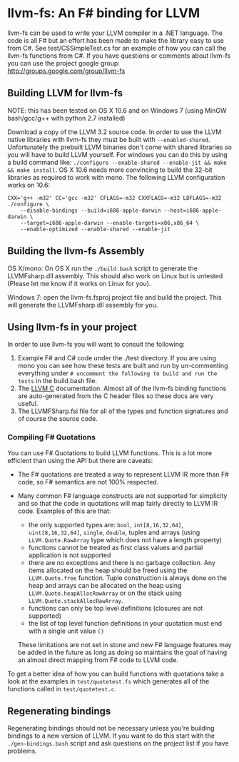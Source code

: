 # llvm-fs: An F# binding for LLVM

llvm-fs can be used to write your LLVM compiler in a .NET language. The code
is all F# but an effort has been made to make the library easy to use from
C#. See test/CSSimpleTest.cs for an example of how you can call the llvm-fs
functions from C#. If you have questions or comments about llvm-fs you can
use the project google group: http://groups.google.com/group/llvm-fs

## Building LLVM for llvm-fs

NOTE: this has been tested on OS X 10.6 and on Windows 7 (using MinGW
bash/gcc/g++ with python 2.7 installed)

Download a copy of the LLVM 3.2 source code. In order to use the LLVM native
libraries with llvm-fs they must be built with `--enabled-shared`.
Unfortunately the prebuilt LLVM binaries don't come with shared libraries so you
will have to build LLVM yourself. For windows you can do this by using a build
command like: `./configure --enable-shared --enable-jit && make && make install`.
OS X 10.6 needs more convincing to build the 32-bit libraries as required to
work with mono. The following LLVM configuration works on 10.6:

    CXX='g++ -m32' CC='gcc -m32' CFLAGS=-m32 CXXFLAGS=-m32 LDFLAGS=-m32 ./configure \
        --disable-bindings --build=i686-apple-darwin --host=i686-apple-darwin \
        --target=i686-apple-darwin --enable-targets=x86,x86_64 \
        --enable-optimized --enable-shared --enable-jit

## Building the llvm-fs Assembly

OS X/mono: On OS X run the `./build.bash` script to generate the LLVMFsharp.dll
assembly. This should also work on Linux but is untested (Please let me know if
it works on Linux for you).

Windows 7: open the llvm-fs.fsproj project file and build the project. This
will generate the LLVMFsharp.dll assembly for you.

## Using llvm-fs in your project

In order to use llvm-fs you will want to consult the following:

1. Example F# and C# code under the ./test directory. If you are using mono you
   can see how these tests are built and run by un-commenting everything under
   `# uncomment the following to build and run the tests` in the build.bash
   file.
2. The [LLVM C](http://llvm.org/doxygen/dir_ba5bdc16f452288d1429bb9e178a5965.html)
   documentation. Almost all of the llvm-fs binding functions are
   auto-generated from the C header files so these docs are very useful.
3. The LLVMFSharp.fsi file for all of the types and function signatures and
   of course the source code.

### Compiling F# Quotations

You can use F# Quotations to build LLVM functions. This is a lot more efficient
than using the API but there are caveats:

* The F# quotations are treated a way to represent LLVM IR more than F# code, so
  F# semantics are not 100% respected.
* Many common F# language constructs are not supported for simplicity and so
  that the code in quotations will map fairly directly to LLVM IR code. Examples
  of this are that:
    * the only supported types are: `bool`, `int[8,16,32,64]`,
      `uint[8,16,32,64]`, `single`, `double`, tuples and arrays (using
      `LLVM.Quote.RawArray` type which does not have a length property)
    * functions cannot be treated as first class values and partial application
      is not supported
    * there are no exceptions and there is no garbage collection. Any items
      allocated on the heap should be freed using the `LLVM.Quote.free` function.
      Tuple construction is always done on the heap and arrays can be allocated
      on the heap using `LLVM.Quote.heapAllocRawArray` or on the stack using
      `LLVM.Quote.stackAllocRawArray`.
    * functions can only be top level definitions (closures are not
      supported)
    * the list of top level function definitions in your quotation must end with
      a single unit value `()`
      
  These limitations are not set in stone and new F# language features may be
  added in the future as long as doing so maintains the goal of having an
  almost direct mapping from F# code to LLVM code.

To get a better idea of how you can build functions with quotations take a look
at the examples in `test/quotetest.fs` which generates all of the functions
called in `test/quotetest.c`.

## Regenerating bindings

Regenerating bindings should not be necessary unless you're building bindings to
a new version of LLVM. If you want to do this start with the `./gen-bindings.bash`
script and ask questions on the project list if you have problems.


